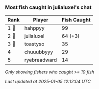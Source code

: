 ### Most fish caught in julialuxel's chat
| Rank | Player | Fish Caught |
|------|--------|-----------|
| 1 🥇  | hahppyy  | 99 |
| 2 🥈  | julialuxel  | 64 (+3) |
| 3 🥉  | toastyso  | 35 |
| 4  | chuuubbyyy  | 29 |
| 5  | ryebreadward  | 14 |

_Only showing fishers who caught >= 10 fish_

_Last updated at 2025-01-05 12:12:04 UTC_
